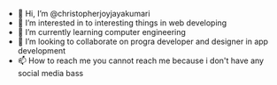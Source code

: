 - 👋 Hi, I’m @christopherjoyjayakumari
- 👀 I’m interested in to interesting things in web developing
- 🌱 I’m currently learning computer engineering
- 💞️ I’m looking to collaborate on progra developer and designer in app development
- 📫 How to reach me you cannot reach me because i don't have any social media bass

<!---
christopherjoyjayakumari/christopherjoyjayakumari is a ✨ special ✨ repository because its `README.md` (this file) appears on your GitHub profile.
You can click the Preview link to take a look at your changes.
--->
